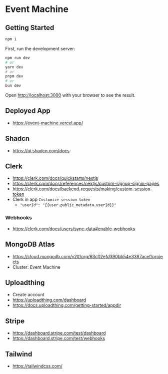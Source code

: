 # Event Machine

## Getting Started

```bash
npm i
```

First, run the development server:

```bash
npm run dev
# or
yarn dev
# or
pnpm dev
# or
bun dev
```

Open [http://localhost:3000](http://localhost:3000) with your browser to see the result.

## Deployed App

- https://event-machine.vercel.app/

## Shadcn

- https://ui.shadcn.com/docs

## Clerk

- https://clerk.com/docs/quickstarts/nextjs
- https://clerk.com/docs/references/nextjs/custom-signup-signin-pages
- https://clerk.com/docs/backend-requests/making/custom-session-token
- Clerk in app `Customize session token`
  - `"userId": "{{user.public_metadata.userId}}"`

### Webhooks

- https://clerk.com/docs/users/sync-data#enable-webhooks

## MongoDB Atlas

- https://cloud.mongodb.com/v2#/org/63c02efd390bb54e3387acef/projects
- Cluster: Event Machine

## Uploadthing

- Create account
- https://uploadthing.com/dashboard
- https://docs.uploadthing.com/getting-started/appdir

## Stripe

- https://dashboard.stripe.com/test/dashboard
- https://dashboard.stripe.com/test/webhooks

## Tailwind

- https://tailwindcss.com/
